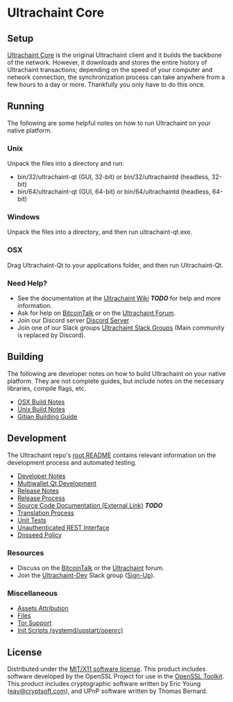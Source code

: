 Ultrachaint Core
=====================

Setup
---------------------
[Ultrachaint Core](http://ultrachaint.org/wallet) is the original Ultrachaint client and it builds the backbone of the network. However, it downloads and stores the entire history of Ultrachaint transactions; depending on the speed of your computer and network connection, the synchronization process can take anywhere from a few hours to a day or more. Thankfully you only have to do this once.

Running
---------------------
The following are some helpful notes on how to run Ultrachaint on your native platform.

### Unix

Unpack the files into a directory and run:

- bin/32/ultrachaint-qt (GUI, 32-bit) or bin/32/ultrachaintd (headless, 32-bit)
- bin/64/ultrachaint-qt (GUI, 64-bit) or bin/64/ultrachaintd (headless, 64-bit)

### Windows

Unpack the files into a directory, and then run ultrachaint-qt.exe.

### OSX

Drag Ultrachaint-Qt to your applications folder, and then run Ultrachaint-Qt.

### Need Help?

* See the documentation at the [Ultrachaint Wiki](https://en.bitcoin.it/wiki/Main_Page) ***TODO***
for help and more information.
* Ask for help on [BitcoinTalk](https://bitcointalk.org/index.php?topic=1262920.0) or on the [Ultrachaint Forum](http://forum.ultrachaint.org/).
* Join our Discord server [Discord Server](https://discord.ultrachaint.org)
* Join one of our Slack groups [Ultrachaint Slack Groups](https://ultrachaint.org/slack-logins/) (Main community is replaced by Discord).

Building
---------------------
The following are developer notes on how to build Ultrachaint on your native platform. They are not complete guides, but include notes on the necessary libraries, compile flags, etc.

- [OSX Build Notes](build-osx.md)
- [Unix Build Notes](build-unix.md)
- [Gitian Building Guide](gitian-building.md)

Development
---------------------
The Ultrachaint repo's [root README](https://github.com/Ultrachaint-Project/Ultrachaint/blob/master/README.md) contains relevant information on the development process and automated testing.

- [Developer Notes](developer-notes.md)
- [Multiwallet Qt Development](multiwallet-qt.md)
- [Release Notes](release-notes.md)
- [Release Process](release-process.md)
- [Source Code Documentation (External Link)](https://dev.visucore.com/bitcoin/doxygen/) ***TODO***
- [Translation Process](translation_process.md)
- [Unit Tests](unit-tests.md)
- [Unauthenticated REST Interface](REST-interface.md)
- [Dnsseed Policy](dnsseed-policy.md)

### Resources

* Discuss on the [BitcoinTalk](https://bitcointalk.org/index.php?topic=1262920.0) or the [Ultrachaint](http://forum.ultrachaint.org/) forum.
* Join the [Ultrachaint-Dev](https://ultrachaint-dev.slack.com/) Slack group ([Sign-Up](https://ultrachaint-dev.herokuapp.com/)).

### Miscellaneous
- [Assets Attribution](assets-attribution.md)
- [Files](files.md)
- [Tor Support](tor.md)
- [Init Scripts (systemd/upstart/openrc)](init.md)

License
---------------------
Distributed under the [MIT/X11 software license](http://www.opensource.org/licenses/mit-license.php).
This product includes software developed by the OpenSSL Project for use in the [OpenSSL Toolkit](https://www.openssl.org/). This product includes
cryptographic software written by Eric Young ([eay@cryptsoft.com](mailto:eay@cryptsoft.com)), and UPnP software written by Thomas Bernard.
